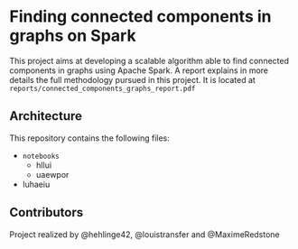 # Finding connected components in graphs on Spark

This project aims at developing a scalable algorithm able to find connected components in graphs using Apache Spark. A report explains in more details the full methodology pursued in this project. It is located at ```reports/connected_components_graphs_report.pdf```

## Architecture

This repository contains the following files:
* ```notebooks```
  * hllui
  * uaewpor
* luhaeiu

## Contributors

Project realized by @hehlinge42, @louistransfer and @MaximeRedstone 
